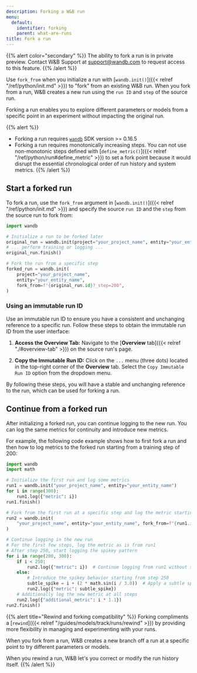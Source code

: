 ```yaml
---
description: Forking a W&B run
menu:
  default:
    identifier: forking
    parent: what-are-runs
title: Fork a run
---
```


{{% alert color="secondary" %}}
The ability to fork a run is in private preview. Contact W&B Support at support@wandb.com to request access to this feature.
{{% /alert %}}

Use `fork_from` when you initialize a run with [`wandb.init()`]({{< relref "/ref/python/init.md" >}}) to "fork" from an existing W&B run. When you fork from a run, W&B creates a new run using the `run ID` and `step` of the source run.

Forking a run enables you to explore different parameters or models from a specific point in an experiment without impacting the original run.

{{% alert %}}
* Forking a run requires [`wandb`](https://pypi.org/project/wandb/) SDK version >= 0.16.5
* Forking a run requires monotonically increasing steps. You can not use non-monotonic steps defined with [`define_metric()`]({{< relref "/ref/python/run#define_metric" >}}) to set a fork point because it would disrupt the essential chronological order of run history and system metrics.
{{% /alert %}}


## Start a forked run

To fork a run, use the `fork_from` argument in [`wandb.init()`]({{< relref "/ref/python/init.md" >}}) and specify the source `run ID` and the `step` from the source run to fork from:

```python
import wandb

# Initialize a run to be forked later
original_run = wandb.init(project="your_project_name", entity="your_entity_name")
# ... perform training or logging ...
original_run.finish()

# Fork the run from a specific step
forked_run = wandb.init(
    project="your_project_name",
    entity="your_entity_name",
    fork_from=f"{original_run.id}?_step=200",
)
```

### Using an immutable run ID

Use an immutable run ID to ensure you have a consistent and unchanging reference to a specific run. Follow these steps to obtain the immutable run ID from the user interface:

1. **Access the Overview Tab:** Navigate to the [**Overview** tab]({{< relref "./#overview-tab" >}}) on the source run's page.

2. **Copy the Immutable Run ID:** Click on the `...` menu (three dots) located in the top-right corner of the **Overview** tab. Select the `Copy Immutable Run ID` option from the dropdown menu.

By following these steps, you will have a stable and unchanging reference to the run, which can be used for forking a run.

## Continue from a forked run
After initializing a forked run, you can continue logging to the new run. You can log the same metrics for continuity and introduce new metrics. 

For example, the following code example shows how to first fork a run and then how to log metrics to the forked run starting from a training step of 200:

```python
import wandb
import math

# Initialize the first run and log some metrics
run1 = wandb.init("your_project_name", entity="your_entity_name")
for i in range(300):
    run1.log({"metric": i})
run1.finish()

# Fork from the first run at a specific step and log the metric starting from step 200
run2 = wandb.init(
    "your_project_name", entity="your_entity_name", fork_from=f"{run1.id}?_step=200"
)

# Continue logging in the new run
# For the first few steps, log the metric as is from run1
# After step 250, start logging the spikey pattern
for i in range(200, 300):
    if i < 250:
        run2.log({"metric": i})  # Continue logging from run1 without spikes
    else:
        # Introduce the spikey behavior starting from step 250
        subtle_spike = i + (2 * math.sin(i / 3.0))  # Apply a subtle spikey pattern
        run2.log({"metric": subtle_spike})
    # Additionally log the new metric at all steps
    run2.log({"additional_metric": i * 1.1})
run2.finish()
```

{{% alert title="Rewind and forking compatibility" %}}
Forking compliments a [`rewind`]({{< relref "/guides/models/track/runs/rewind" >}}) by providing more flexibility in managing and experimenting with your runs. 

When you fork from a run, W&B creates a new branch off a run at a specific point to try different parameters or models. 

When you  rewind a run, W&B let's you correct or modify the run history itself.
{{% /alert %}}
